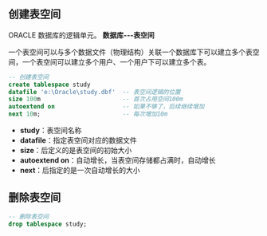 ## 创建表空间

ORACLE 数据库的逻辑单元。 **数据库---表空间**

一个表空间可以与多个数据文件（物理结构）关联一个数据库下可以建立多个表空间，一个表空间可以建立多个用户、一个用户下可以建立多个表。

```sql
-- 创建表空间
create tablespace study
datafile 'e:\Oracle\study.dbf'  -- 表空间逻辑的位置
size 100m                       -- 首次占用空间100m
autoextend on                   -- 如果不够了，后续继续增加
next 10m;                       -- 每次增加10m
```

- **study**：表空间名称
- **datafile**：指定表空间对应的数据文件 
- **size**：后定义的是表空间的初始大小
- **autoextend on**：自动增长，当表空间存储都占满时，自动增长
- **next**：后指定的是一次自动增长的大小

## 删除表空间

```sql
-- 删除表空间
drop tablespace study;
```